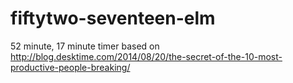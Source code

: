 # fiftytwo-seventeen-elm
52 minute, 17 minute timer based on http://blog.desktime.com/2014/08/20/the-secret-of-the-10-most-productive-people-breaking/
